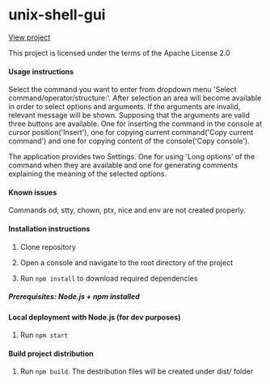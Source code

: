# unix-shell-gui

[View project](https://sp-anto.github.io/unix-shell-gui/)


This project is licensed under the terms of the Apache License 2.0

#### Usage instructions

Select the command you want to enter from dropdown menu 'Select command/operator/structure:'. After selection an area will become available in order to select options and arguments. If the arguments are invalid, relevant message will be shown. Supposing that the arguments are valid three buttons are available. One for inserting the command in the console at cursor position('Insert'), one for copying current command('Copy current command') and one for copying content of the console('Copy console'). 

The application provides two Settings. One for using 'Long options' of the command when they are available and one for generating comments explaining the meaning of the selected options.

#### Known issues

Commands od, stty, chown, ptx, nice and env are not created properly.

#### Installation instructions
1. Clone repository

2. Open a console and navigate to the root directory of the project

3. Run ```npm install``` to download required dependencies

##### Prerequisites: Node.js + npm installed

#### Local deployment with Node.js (for dev purposes)
1. Run ```npm start```

#### Build project distribution
1. Run ```npm build```. The destribution files will be created under dist/ folder
